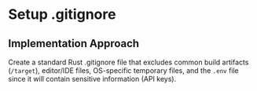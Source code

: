 # Setup .gitignore

## Implementation Approach
Create a standard Rust .gitignore file that excludes common build artifacts (`/target`), editor/IDE files, OS-specific temporary files, and the `.env` file since it will contain sensitive information (API keys).